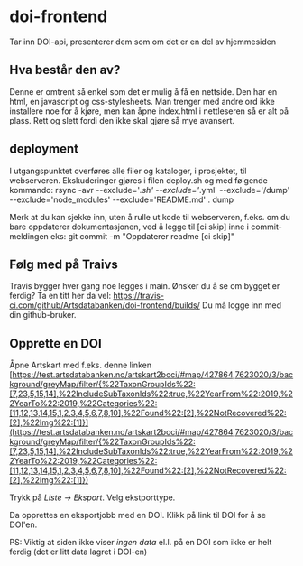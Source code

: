 # doi-frontend
Tar inn DOI-api, presenterer dem som om det er en del av hjemmesiden

## Hva består den av?
Denne er omtrent så enkel som det er mulig å få en nettside. Den har en html, en javascript og css-stylesheets. Man trenger med andre ord ikke installere noe for å kjøre, men kan åpne index.html i nettleseren så er alt på plass. Rett og slett fordi den ikke skal gjøre så mye avansert.

## deployment
I utgangspunktet overføres alle filer og kataloger, i prosjektet, til webserveren. Ekskuderinger gjøres i filen deploy.sh og med følgende kommando:
rsync -avr --exclude='*.sh' --exclude='*.yml' --exclude='/dump' --exclude='node_modules' --exclude='README.md' . dump

Merk at du kan sjekke inn, uten å rulle ut kode til webserveren, f.eks. om du bare oppdaterer dokumentasjonen, ved å legge til [ci skip] inne i commit-meldingen eks:
git commit -m "Oppdaterer readme [ci skip]"

## Følg med på Traivs
Travis bygger hver gang noe legges i main. 
Ønsker du å se om bygget er ferdig? 
Ta en titt her da vel:
https://travis-ci.com/github/Artsdatabanken/doi-frontend/builds/
Du må logge inn med din github-bruker.

## Opprette en DOI
Åpne Artskart med f.eks. denne linken [https://test.artsdatabanken.no/artskart2boci/#map/427864,7623020/3/background/greyMap/filter/{%22TaxonGroupIds%22:[7,23,5,15,14],%22IncludeSubTaxonIds%22:true,%22YearFrom%22:2019,%22YearTo%22:2019,%22Categories%22:[11,12,13,14,15,1,2,3,4,5,6,7,8,10],%22Found%22:[2],%22NotRecovered%22:[2],%22Img%22:[1]}](https://test.artsdatabanken.no/artskart2boci/#map/427864,7623020/3/background/greyMap/filter/{%22TaxonGroupIds%22:[7,23,5,15,14],%22IncludeSubTaxonIds%22:true,%22YearFrom%22:2019,%22YearTo%22:2019,%22Categories%22:[11,12,13,14,15,1,2,3,4,5,6,7,8,10],%22Found%22:[2],%22NotRecovered%22:[2],%22Img%22:[1]})

Trykk på _Liste_ -> _Eksport_. Velg ekstporttype.

Da opprettes en eksportjobb med en DOI. Klikk på link til DOI for å se DOI'en.

PS: Viktig at siden ikke viser _ingen data_ el.l. på en DOI som ikke er helt ferdig (det er litt data lagret i DOI-en)
